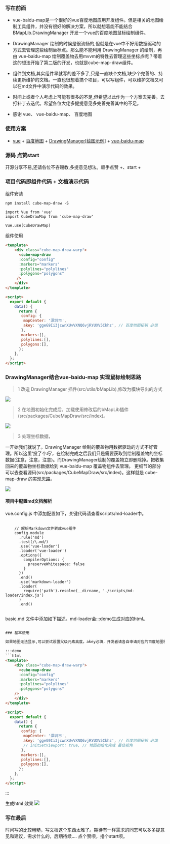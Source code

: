### 写在前面

- vue-baidu-map是一个很好的vue百度地图应用开发组件。但是相关的地图绘制工具组件，并没有很好的解决方案，所以就想着能不能结合BMapLib.DrawingManager
开发一个vue的百度地图鼠标绘制组件。

- DrawingManager 绘制的时候是很流畅的,但就是在vue中不好用数据驱动的方式去管理这些绘制坐标点。那么能不能利用 DrawingManager 的绘制，再由 vue-baidu-map 绘制覆盖物去用mvvm的特性去管理这些坐标点呢？带着这的想法开始了第二版的开发，也就是cube-map-draw组件。

- 组件到文档,其实组件早就写的差不多了,只是一直缺个文档,缺少个完善的、持续更新维护的文档。一直也很想着搞个项目，可以写组件，可以维护文档又可以在md文件中演示代码的效果。

- 时间上或者个人考虑上可能有很多的不足,但希望以此作为一个方案去完善。去打补丁去迭代。希望各位大佬多提提意见多完善完善其中的不足。

- 感谢 vue、 vue-baidu-map、 百度地图
 
### 使用方案
 
- <a href="https://cn.vuejs.org/index.html" target="_blank">vue</a> + <a href="http://lbsyun.baidu.com/index.php?title=jspopular3.0" target="_blank">百度地图</a> + <a href="http://api.map.baidu.com/library/DrawingManager/1.4/docs/symbols/BMapLib.DrawingManager.html" target="_blank">DrawingManager</a>[<a href="https://lbsyun.baidu.com/jsdemo/demo/f0_7.htm" target="_blank">绘图示例</a>] + <a href="https://dafrok.github.io/vue-baidu-map/" target="_blank">vue-baidu-map</a>

### 源码 点赞start
开源分享不易,还请各位不吝赐教,多提意见想法。顺手点赞 +、start +


### 项目代码即组件代码 + 文档演示代码

组件安装
```shell
npm install cube-map-draw -S

import Vue from 'vue'
import CubeDrawMap from 'cube-map-draw'

Vue.use(CubeDrawMap)
```

组件使用

```html
<template>
    <div class="cube-map-draw-warp">
      <cube-map-draw
      :config="config"
      :markers="markers"
      :polylines="polylines"
      :polygons="polygons"
     />
    </div>
</template>

<script>
  export default {
    data() {
      return {
       config: {
        mapCenter: '深圳市',
        akey: 'ggeG9Ii3jcwnXUvVXNQ6vjRYUXV5Ckhz', // 百度地图秘钥 必填
       },
       markers:[],
       polylines:[],
       polygons:[],
      };
    },
  };
</script>
```


### DrawingManager结合vue-baidu-map 实现鼠标绘制思路

> 1 改造 DrawingManager 插件(src/utils/bMapLib),修改为模块导出的方式

![](https://p1-juejin.byteimg.com/tos-cn-i-k3u1fbpfcp/e4cb46692c8a4823809bec80e588bb51~tplv-k3u1fbpfcp-watermark.image)

> 2 在地图初始化完成后，加载使用修改后的bMapLib插件(src/packages/CubeMapDraw/src/index)。

![](https://p6-juejin.byteimg.com/tos-cn-i-k3u1fbpfcp/6bf778578b48434cbf6e24f4f062d683~tplv-k3u1fbpfcp-watermark.image)


> 3 处理坐标数据，

一开始我们就说了。DrawingManager 绘制的覆盖物用数据驱动的方式不好管理。所以这里‘投了个巧’，在绘制完成之后我们只是需要获取到绘制覆盖物的坐标数据(注意，注意，注意)。而DrawingManager绘制的覆盖物立即删除掉。把收集回来的覆盖物坐标数据给到 vue-baidu-map 覆盖物组件去管理。 更细节的部分可以去查看源码(src/packages/CubeMapDraw/src/index)。这样就是 cube-map-draw 的实现思路。

![](https://p1-juejin.byteimg.com/tos-cn-i-k3u1fbpfcp/fd424b1a626948a1ae535f118b3e035a~tplv-k3u1fbpfcp-watermark.image)


#### 项目中配置md文档解析

vue.config.js 中添加配置如下，关键代码请查看scripts/md-loader中。

```shell

    // 解析Markdown文件转成vue组件
    config.module
      .rule('md')
      .test(/\.md/)
      .use('vue-loader')
      .loader('vue-loader')
      .options({
        compilerOptions: {
          preserveWhitespace: false
        }
      })
      .end()
      .use('markdown-loader')
      .loader(
        require('path').resolve(__dirname, './scripts/md-loader/index.js')
      )
      .end()
      
```


basic.md 文件中添加如下描述。md-loader会:::demo生成对应的html。
```html

### 基本使用

如果地图无法显示,可以尝试设置父级元素高度。akey必填，开发者请各自申请对应的百度地图秘钥。

:::demo
```html
<template>
    <div class="cube-map-draw-warp">
      <cube-map-draw
      :config="config"
      :markers="markers"
      :polylines="polylines"
      :polygons="polygons"
    />
    </div>
</template>

<script>
  export default {
    data() {
      return {
       config: {
        mapCenter: '深圳市',
        akey: 'ggeG9Ii3jcwnXUvVXNQ6vjRYUXV5Ckhz', // 百度地图秘钥 必填
        // initSetViewport: true, // 地图初始化完成 最佳视角
       },
       markers:[],
       polylines:[],
       polygons:[],
      };
    },
  };
</script>
```
:::

生成html 效果
![](https://p3-juejin.byteimg.com/tos-cn-i-k3u1fbpfcp/55d11a79c69243fa9e3b6cf941162d2d~tplv-k3u1fbpfcp-watermark.image)



### 写在最后

时间写的比较粗糙，写文档这个东西太难了。期待有一样需求的同志可以多多提意见和建议，需求什么的，后期待续....
点个赞呗，撸个start呗。